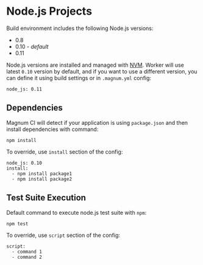 # Node.js Projects

Build environment includes the following Node.js versions:

- 0.8
- 0.10 - *default*
- 0.11

Node.js versions are installed and managed with [NVM](https://github.com/creationix/nvm).
Worker will use latest `0.10` version by default, and if you want to use a different
version, you can define it using build settings or in `.magnum.yml` config:

```
node_js: 0.11
```

## Dependencies

Magnum CI will detect if your application is using `package.json` and then
install dependencies with command:

```
npm install
```

To override, use `install` section of the config:

```
node_js: 0.10
install:
  - npm install package1
  - npm install package2
```

## Test Suite Execution

Default command to execute node.js test suite with `npm`:

```
npm test
```

To override, use `script` section of the config:

```
script:
  - command 1
  - command 2
```